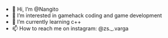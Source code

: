- 👋 Hi, I’m @Nangito
- 👀 I’m interested in gamehack coding and game development 
- 🌱 I’m currently learning c++
- 📫 How to reach me on instagram: @zs._.varga


